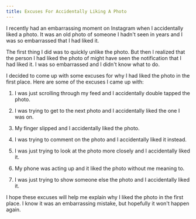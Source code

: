 ```yaml
---
title: Excuses For Accidentally Liking A Photo
---
```


I recently had an embarrassing moment on Instagram when I accidentally liked a photo. It was an old photo of someone I hadn't seen in years and I was so embarrassed that I had liked it.

The first thing I did was to quickly unlike the photo. But then I realized that the person I had liked the photo of might have seen the notification that I had liked it. I was so embarrassed and I didn't know what to do.

I decided to come up with some excuses for why I had liked the photo in the first place. Here are some of the excuses I came up with:

1. I was just scrolling through my feed and I accidentally double tapped the photo.

2. I was trying to get to the next photo and I accidentally liked the one I was on.

3. My finger slipped and I accidentally liked the photo.

4. I was trying to comment on the photo and I accidentally liked it instead.

5. I was just trying to look at the photo more closely and I accidentally liked it.

6. My phone was acting up and it liked the photo without me meaning to.

7. I was just trying to show someone else the photo and I accidentally liked it.

I hope these excuses will help me explain why I liked the photo in the first place. I know it was an embarrassing mistake, but hopefully it won't happen again.